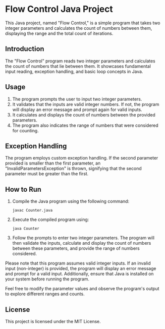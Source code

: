 # Flow Control Java Project

This Java project, named "Flow Control," is a simple program that takes two integer parameters and calculates the count of numbers between them, displaying the range and the total count of iterations.

## Introduction
The "Flow Control" program reads two integer parameters and calculates the count of numbers that lie between them. It showcases fundamental input reading, exception handling, and basic loop concepts in Java.

## Usage
1. The program prompts the user to input two integer parameters.
2. It validates that the inputs are valid integer numbers. If not, the program will display an error message and prompt again for valid inputs.
3. It calculates and displays the count of numbers between the provided parameters.
4. The program also indicates the range of numbers that were considered for counting.

## Exception Handling
The program employs custom exception handling. If the second parameter provided is smaller than the first parameter, an "InvalidParametersException" is thrown, signifying that the second parameter must be greater than the first.

## How to Run
1. Compile the Java program using the following command:
   ```
   javac Counter.java
   ```

2. Execute the compiled program using:
   ```
   java Counter
   ```

3. Follow the prompts to enter two integer parameters. The program will then validate the inputs, calculate and display the count of numbers between these parameters, and provide the range of numbers considered.

Please note that this program assumes valid integer inputs. If an invalid input (non-integer) is provided, the program will display an error message and prompt for a valid input. Additionally, ensure that Java is installed on your system before running the program.

Feel free to modify the parameter values and observe the program's output to explore different ranges and counts.

## License
This project is licensed under the MIT License.
